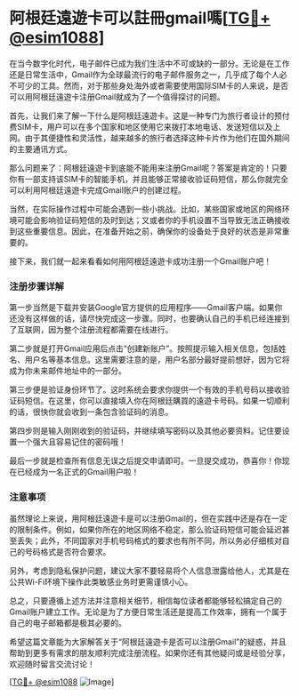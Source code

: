 # 阿根廷遠遊卡可以註冊gmail嗎[[TG💪+ @esim1088](https://t.me/s/esim1088)]

在当今数字化时代，电子邮件已成为我们生活中不可或缺的一部分。无论是在工作还是日常生活中，Gmail作为全球最流行的电子邮件服务之一，几乎成了每个人必不可少的工具。然而，对于那些身处海外或者需要使用国际SIM卡的人来说，是否可以用阿根廷遠遊卡注册Gmail就成为了一个值得探讨的问题。

首先，让我们来了解一下什么是阿根廷遠遊卡。这是一种专门为旅行者设计的预付费SIM卡，用户可以在多个国家和地区使用它来拨打本地电话、发送短信以及上网。由于其便捷性和灵活性，越来越多的旅行者选择这种卡片作为他们在国外期间的主要通讯方式。

那么问题来了：阿根廷遠遊卡到底能不能用来注册Gmail呢？答案是肯定的！只要你有一部支持该SIM卡的智能手机，并且能够正常接收验证码短信，那么你就完全可以利用阿根廷遠遊卡完成Gmail账户的创建过程。

当然，在实际操作过程中可能会遇到一些小挑战。比如，某些国家或地区的网络环境可能会影响验证码短信的及时到达；又或者你的手机设置不当导致无法正确接收到这些重要信息。因此，在准备开始之前，确保你的设备处于良好的状态是非常重要的。

接下来，我们就一起来看看如何用阿根廷遠遊卡成功注册一个Gmail账户吧！

### 注册步骤详解

第一步当然是下载并安装Google官方提供的应用程序——Gmail客户端。如果你还没有这样做的话，请尽快完成这一步骤。同时，也要确认自己的手机已经连接到了互联网，因为整个注册流程都需要在线进行。

第二步就是打开Gmail应用后点击“创建新账户”。按照提示输入相关信息，包括姓名、用户名等基本信息。这里需要注意的是，用户名部分最好提前想好，因为它将成为你未来邮件地址中的一部分。

第三步便是验证身份环节了。这时系统会要求你提供一个有效的手机号码以接收验证码短信。在这里，你可以直接填入你在阿根廷購買的遠遊卡号码。如果一切顺利的话，很快你就会收到一条包含验证码的消息。

第四步则是输入刚刚收到的验证码，并继续填写密码以及其他必要资料。记住要设置一个强大且容易记住的密码哦！

最后一步就是检查所有信息无误之后提交申请即可。一旦提交成功，恭喜你！你现在已经成为一名正式的Gmail用户啦！

### 注意事项

虽然理论上来说，用阿根廷遠遊卡是可以注册Gmail的，但在实践中还是存在一定的限制条件。例如，如果你所在的地区网络不稳定，那么验证码短信可能会延迟甚至丢失；此外，不同国家对手机号码格式的要求也有所不同，所以务必仔细核对自己的号码格式是否符合要求。

另外，考虑到隐私保护问题，建议大家不要轻易将个人信息泄露给他人，尤其是在公共Wi-Fi环境下操作此类敏感业务时更需谨慎小心。

总之，只要遵循上述方法并注意相关细节，相信每位读者都能够轻松搞定自己的Gmail账户建立工作。无论是为了方便日常生活还是提高工作效率，拥有一个属于自己的电子邮箱都是极其必要的。

希望这篇文章能为大家解答关于“阿根廷遠遊卡是否可以注册Gmail”的疑惑，并且帮助到更多有需求的朋友顺利完成注册流程。如果你还有其他疑问或是经验分享，欢迎随时留言交流讨论！

[[TG💪+ @esim1088](https://t.me/s/esim1088) ![Image](https://i.postimg.cc/4NQfJmqS/Snipaste-2025-05-13-00-14-12.png)]